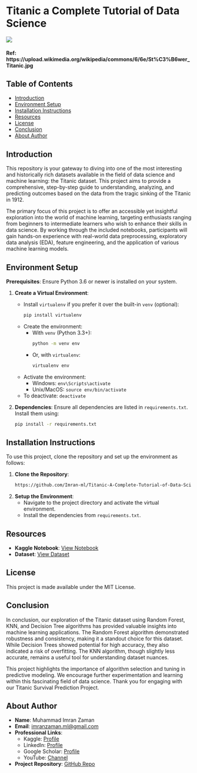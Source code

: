 # Titanic a Complete Tutorial of Data Science

<img src="https://upload.wikimedia.org/wikipedia/commons/6/6e/St%C3%B6wer_Titanic.jpg">
<h4> Ref: https://upload.wikimedia.org/wikipedia/commons/6/6e/St%C3%B6wer_Titanic.jpg </h4>

## Table of Contents

- [Introduction](#introduction)
- [Environment Setup](#environment-setup)
- [Installation Instructions](#installation-instructions)
- [Resources](#resources)
- [License](#license)
- [Conclusion](#conclusion)
- [About Author](#about-author)

## Introduction

This repository is your gateway to diving into one of the most interesting and historically rich datasets available in the field of data science and machine learning: the Titanic dataset. This project aims to provide a comprehensive, step-by-step guide to understanding, analyzing, and predicting outcomes based on the data from the tragic sinking of the Titanic in 1912.

The primary focus of this project is to offer an accessible yet insightful exploration into the world of machine learning, targeting enthusiasts ranging from beginners to intermediate learners who wish to enhance their skills in data science. By working through the included notebooks, participants will gain hands-on experience with real-world data preprocessing, exploratory data analysis (EDA), feature engineering, and the application of various machine learning models.

## Environment Setup

**Prerequisites**: Ensure Python 3.6 or newer is installed on your system.

1. **Create a Virtual Environment**:
    - Install `virtualenv` if you prefer it over the built-in `venv` (optional):
        ```bash
        pip install virtualenv
        ```
    - Create the environment:
        - With `venv` (Python 3.3+):
            ```bash
            python -m venv env
            ```
        - Or, with `virtualenv`:
            ```bash
            virtualenv env
            ```
    - Activate the environment:
        - Windows: `env\Scripts\activate`
        - Unix/MacOS: `source env/bin/activate`
    - To deactivate: `deactivate`

2. **Dependencies**:
    Ensure all dependencies are listed in `requirements.txt`. Install them using:
    ```bash
    pip install -r requirements.txt
    ```

## Installation Instructions

To use this project, clone the repository and set up the environment as follows:

1. **Clone the Repository**:
    ```bash
    https://github.com/Imran-ml/Titanic-A-Complete-Tutorial-of-Data-Science.git
    ```
2. **Setup the Environment**:
    - Navigate to the project directory and activate the virtual environment.
    - Install the dependencies from `requirements.txt`.

## Resources

- **Kaggle Notebook**: [View Notebook](https://www.kaggle.com/code/muhammadimran112233/titanic-a-complete-tutorial-of-data-science)
- **Dataset**: [View Dataset](https://www.kaggle.com/competitions/titanic)

## License

This project is made available under the MIT License.

## Conclusion


In conclusion, our exploration of the Titanic dataset using Random Forest, KNN, and Decision Tree algorithms has provided valuable insights into machine learning applications. The Random Forest algorithm demonstrated robustness and consistency, making it a standout choice for this dataset. While Decision Trees showed potential for high accuracy, they also indicated a risk of overfitting. The KNN algorithm, though slightly less accurate, remains a useful tool for understanding dataset nuances.

This project highlights the importance of algorithm selection and tuning in predictive modeling. We encourage further experimentation and learning within this fascinating field of data science. Thank you for engaging with our Titanic Survival Prediction Project.

## About Author

- **Name**: Muhammad Imran Zaman
- **Email**: [imranzaman.ml@gmail.com](mailto:imranzaman.ml@gmail.com)
- **Professional Links**:
    - Kaggle: [Profile](https://www.kaggle.com/muhammadimran112233)
    - LinkedIn: [Profile](linkedin.com/in/muhammad-imran-zaman)
    - Google Scholar: [Profile](https://scholar.google.com/citations?user=ulVFpy8AAAAJ&hl=en)
    - YouTube: [Channel](https://www.youtube.com/@consolioo)
- **Project Repository**: [GitHub Repo](https://github.com/Imran-ml/Titanic-A-Complete-Tutorial-of-Data-Science.git)
